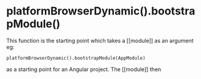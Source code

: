 # platformBrowserDynamic().bootstrapModule()

This function is the starting point which takes a [[module]] as an argument eg: 

`platformBrowserDynamic().bootstrapModule(AppModule)`

as a starting point for an Angular project. The [[module]] then 